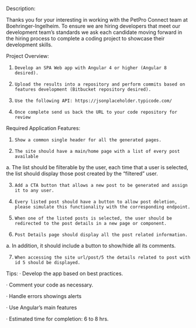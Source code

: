 Description:

Thanks you for your interesting in working with the PetPro Connect team at Boehringer-Ingelheim. To ensure we are hiring developers that meet our development team’s standards we ask each candidate moving forward in the hiring process to complete a coding project to showcase their development skills.

 

Project Overview:

1.     Develop an SPA Web app with Angular 4 or higher (Angular 8 desired).

2.     Upload the results into a repository and perform commits based on features development (Bitbucket repository desired).

3.     Use the following API: https://jsonplaceholder.typicode.com/

4.     Once complete send us back the URL to your code repository for review

Required Application Features:
1.     Show a common single header for all the generated pages.

2.     The site should have a main/home page with a list of every post available

a.     The list should be filterable by the user, each time that a user is selected, the list should display those post created by the “filtered” user.

3.     Add a CTA button that allows a new post to be generated and assign it to any user.

4.     Every listed post should have a button to allow post deletion, please simulate this functionality with the corresponding endpoint.

5.     When one of the listed posts is selected, the user should be redirected to the post details in a new page or component.

6.     Post Details page should display all the post related information.

a.     In addition, it should include a button to show/hide all its comments.

7.     When accessing the site url/post/5 the details related to post with id 5 should be displayed.

 

Tips:
·       Develop the app based on best practices.

·       Comment your code as necessary.

·       Handle errors showings alerts

·       Use Angular’s main features

·       Estimated time for completion: 6 to 8 hrs.